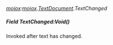 _[mojox](../../modules/mojox/mojox-module.md):[mojox](../../modules/mojox/mojox-module.md).[TextDocument](../../modules/mojox/mojox-textdocument.md).TextChanged_
##### Field TextChanged:Void()
Invoked after text has changed.
